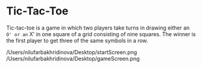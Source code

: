 # Tic-Tac-Toe
 Tic-tac-toe is a game in which two players take turns in drawing either an ` O' or an ` X' in one square of a grid consisting of nine squares. The winner is the first player to get three of the same symbols in a row.
 
 
/Users/nilufarbakhridinova/Desktop/startScreen.png
/Users/nilufarbakhridinova/Desktop/gameScreen.png
